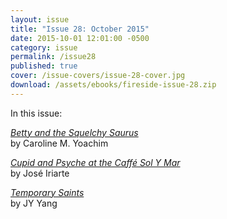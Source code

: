 ```yaml
---
layout: issue
title: "Issue 28: October 2015"
date: 2015-10-01 12:01:00 -0500
category: issue
permalink: /issue28
published: true
cover: /issue-covers/issue-28-cover.jpg
download: /assets/ebooks/fireside-issue-28.zip
---
```


In this issue:

[_Betty and the Squelchy Saurus_](/issue28/chapter/betty-and-the-squelchy-saurus/)<br/>
by Caroline M. Yoachim

[_Cupid and Psyche at the Caffé Sol Y Mar_](/issue28/chapter/cupid-and-psyche-at-the-caffe-sol-y-mar/)<br/>
by José Iriarte

[_Temporary Saints_](/issue28/chapter/temporary-saints/)<br/>
by JY Yang
